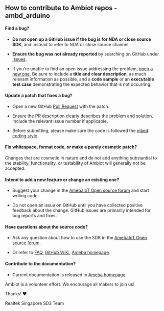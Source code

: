 ## How to contribute to Ambiot repos - ambd_arduino

#### **Find a bug?**

* **Do not open up a GitHub issue if the bug is for NDA or close source SDK**, and instead to refer to NDA or close source channel.

* **Ensure the bug was not already reported** by searching on GitHub under [Issues](https://github.com/ambiot/ambd_arduino/issues).

* If you're unable to find an open issue addressing the problem, [open a new one](https://github.com/ambiot/ambd_arduino/issues/new). Be sure to include a **title and clear description**, as much relevant information as possible, and a **code sample** or an **executable test case** demonstrating the expected behavior that is not occurring.

#### **Update a patch that fixes a bug?**

* Open a new GitHub [Pull Request](https://github.com/ambiot/ambd_arduino/pulls) with the patch. 

* Ensure the PR description clearly describes the problem and solution. Include the relevant issue number if applicable.

* Before submitting, please make sure the code is followed the [mbed coding style](https://os.mbed.com/docs/mbed-os/v6.16/contributing/style.html#coding-style).

#### **Fix whitespace, format code, or make a purely cosmetic patch?**

Changes that are cosmetic in nature and do not add anything substantial to the stability, functionality, or testability of Ambiot will generally not be accepted.

#### **Intend to add a new feature or change an existing one?**

* Suggest your change in the [AmebaIoT Open source forum](https://forum.amebaiot.com/) and start writing code.

* Do not open an issue on GitHub until you have collected positive feedback about the change. GitHub issues are primarily intended for bug reports and fixes.

#### **Have questions about the source code?**

* Ask any question about how to use the SDK in the [AmebaIoT Open source forum](https://forum.amebaiot.com/).

* Or refer to [FAQ](https://forum.amebaiot.com/c/faq/48), [GitHub WiKi](https://github.com/ambiot/ambd_arduino/wiki), [Ameba homepage](https://www.amebaiot.com/en/ameba-arduino-summary/).

#### **Contribute to the documentation?**

* Current documentation is released in [Ameba homepage](https://www.amebaiot.com/en/ameba-arduino-summary/).

Ambiot is a volunteer effort. We encourage all makers to join us!

Thanks! :heart:

Realtek Singapore SD3 Team
